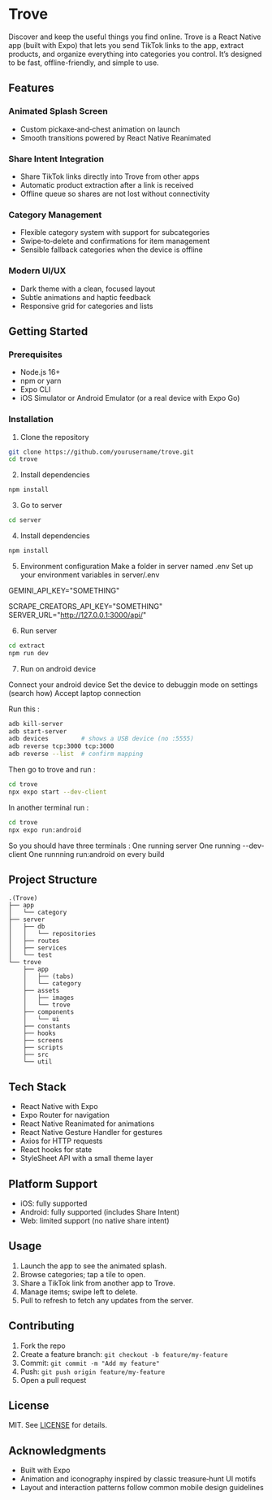 # Trove

Discover and keep the useful things you find online. Trove is a React Native app (built with Expo) that lets you send TikTok links to the app, extract products, and organize everything into categories you control. It’s designed to be fast, offline-friendly, and simple to use.

## Features

### Animated Splash Screen

- Custom pickaxe‑and‑chest animation on launch
- Smooth transitions powered by React Native Reanimated

### Share Intent Integration

- Share TikTok links directly into Trove from other apps
- Automatic product extraction after a link is received
- Offline queue so shares are not lost without connectivity

### Category Management

- Flexible category system with support for subcategories
- Swipe‑to‑delete and confirmations for item management
- Sensible fallback categories when the device is offline

### Modern UI/UX

- Dark theme with a clean, focused layout
- Subtle animations and haptic feedback
- Responsive grid for categories and lists

## Getting Started

### Prerequisites

- Node.js 16+
- npm or yarn
- Expo CLI
- iOS Simulator or Android Emulator (or a real device with Expo Go)

### Installation

1. Clone the repository

```bash
git clone https://github.com/yourusername/trove.git
cd trove
```

2. Install dependencies

```bash
npm install
```

3. Go to server

```bash
cd server
```

4. Install dependencies

```bash
npm install
```

5. Environment configuration
   Make a folder in server named .env
   Set up your environment variables in server/.env

GEMINI_API_KEY="SOMETHING"

SCRAPE_CREATORS_API_KEY="SOMETHING"
SERVER_URL="http://127.0.0.1:3000/api/"

6. Run server

```bash
cd extract
npm run dev
```

7. Run on android device

Connect your android device
Set the device to debuggin mode on settings (search how)
Accept laptop connection

Run this :

```bash
adb kill-server
adb start-server
adb devices         # shows a USB device (no :5555)
adb reverse tcp:3000 tcp:3000
adb reverse --list  # confirm mapping
```

Then go to trove and run :

```bash
cd trove
npx expo start --dev-client
```

In another terminal run :

```bash
cd trove
npx expo run:android
```

So you should have three terminals :
One running server
One running --dev-client
One runnning run:android on every build

## Project Structure

```
.(Trove)
├── app
│   └── category
├── server
│   ├── db
│   │   └── repositories
│   ├── routes
│   ├── services
│   └── test
└── trove
    ├── app
    │   ├── (tabs)
    │   └── category
    ├── assets
    │   ├── images
    │   └── trove
    ├── components
    │   └── ui
    ├── constants
    ├── hooks
    ├── screens
    ├── scripts
    ├── src
    └── util

```

## Tech Stack

- React Native with Expo
- Expo Router for navigation
- React Native Reanimated for animations
- React Native Gesture Handler for gestures
- Axios for HTTP requests
- React hooks for state
- StyleSheet API with a small theme layer

## Platform Support

- iOS: fully supported
- Android: fully supported (includes Share Intent)
- Web: limited support (no native share intent)

## Usage

1. Launch the app to see the animated splash.
2. Browse categories; tap a tile to open.
3. Share a TikTok link from another app to Trove.
4. Manage items; swipe left to delete.
5. Pull to refresh to fetch any updates from the server.

## Contributing

1. Fork the repo
2. Create a feature branch: `git checkout -b feature/my-feature`
3. Commit: `git commit -m "Add my feature"`
4. Push: `git push origin feature/my-feature`
5. Open a pull request

## License

MIT. See [LICENSE](LICENSE) for details.

## Acknowledgments

- Built with Expo
- Animation and iconography inspired by classic treasure‑hunt UI motifs
- Layout and interaction patterns follow common mobile design guidelines

